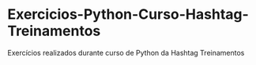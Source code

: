 # Exercicios-Python-Curso-Hashtag-Treinamentos
 Exercícios realizados durante curso de Python da Hashtag Treinamentos
